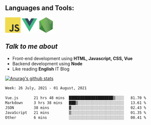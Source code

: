 ## **Languages and Tools:**      
<code><img height="50" src="https://raw.githubusercontent.com/github/explore/80688e429a7d4ef2fca1e82350fe8e3517d3494d/topics/javascript/javascript.png"></code>
<code><img height="50"  src="https://raw.githubusercontent.com/github/explore/80688e429a7d4ef2fca1e82350fe8e3517d3494d/topics/vue/vue.png"></code>
<code><img height="50"  src="https://raw.githubusercontent.com/github/explore/80688e429a7d4ef2fca1e82350fe8e3517d3494d/topics/nodejs/nodejs.png"></code>

## *Talk to me about*
- Front-end development using **HTML, Javascript, CSS, Vue**
- Backend development using **Node**
- Like reading **English** IT Blog    

[![Anurag's github stats](https://github-readme-stats.vercel.app/api?username=qdi5)](https://github.com/anuraghazra/github-readme-stats)    

<!--START_SECTION:waka-->
```text
Week: 26 July, 2021 - 01 August, 2021

Vue.js       21 hrs 48 mins  ████████████████████▒░░░░   81.70 % 
Markdown     3 hrs 38 mins   ███▒░░░░░░░░░░░░░░░░░░░░░   13.61 % 
JSON         38 mins         ▓░░░░░░░░░░░░░░░░░░░░░░░░   02.43 % 
JavaScript   21 mins         ▒░░░░░░░░░░░░░░░░░░░░░░░░   01.35 % 
Other        6 mins          ░░░░░░░░░░░░░░░░░░░░░░░░░   00.41 % 
```
<!--END_SECTION:waka-->
